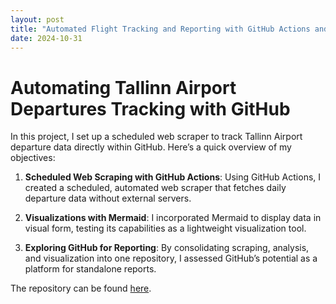 ```yaml
---
layout: post
title: "Automated Flight Tracking and Reporting with GitHub Actions and Mermaid"
date: 2024-10-31
---
```


# Automating Tallinn Airport Departures Tracking with GitHub

In this project, I set up a scheduled web scraper to track Tallinn Airport departure data directly within GitHub. Here’s a quick overview of my objectives:

1. **Scheduled Web Scraping with GitHub Actions**: Using GitHub Actions, I created a scheduled, automated web scraper that fetches daily departure data without external servers.

2. **Visualizations with Mermaid**: I incorporated Mermaid to display data in visual form, testing its capabilities as a lightweight visualization tool.

3. **Exploring GitHub for Reporting**: By consolidating scraping, analysis, and visualization into one repository, I assessed GitHub’s potential as a platform for standalone reports.

The repository can be found [here](https://github.com/rainermesi/tll-airport-departures).
